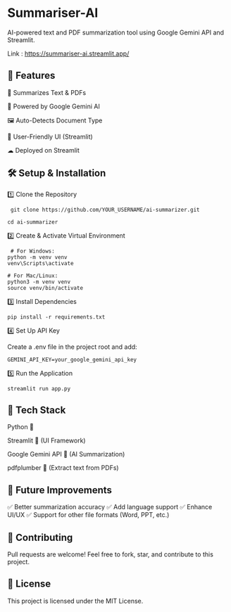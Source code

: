 # Summariser-AI

AI-powered text and PDF summarization tool using Google Gemini API and Streamlit.

Link : https://summariser-ai.streamlit.app/
 
## 🚀 Features

📄 Summarizes Text & PDFs

🤖 Powered by Google Gemini AI

🖼 Auto-Detects Document Type

🎨 User-Friendly UI (Streamlit)

☁ Deployed on Streamlit 

## 🛠 Setup & Installation

1️⃣ Clone the Repository

``` git clone https://github.com/YOUR_USERNAME/ai-summarizer.git```

```cd ai-summarizer```


2️⃣ Create & Activate Virtual Environment

```
 # For Windows:
python -m venv venv
venv\Scripts\activate

# For Mac/Linux:
python3 -m venv venv
source venv/bin/activate

```

3️⃣ Install Dependencies
```
pip install -r requirements.txt
```

4️⃣ Set Up API Key

Create a .env file in the project root and add:
```
GEMINI_API_KEY=your_google_gemini_api_key
```

5️⃣ Run the Application
```
streamlit run app.py
```

## 📝 Tech Stack

Python 🐍

Streamlit 🎨 (UI Framework)

Google Gemini API 🤖 (AI Summarization)

pdfplumber 📄 (Extract text from PDFs)

## 📌 Future Improvements

✅ Better summarization accuracy
✅ Add language support
✅ Enhance UI/UX
✅ Support for other file formats (Word, PPT, etc.)

## 🙌 Contributing

Pull requests are welcome! Feel free to fork, star, and contribute to this project.

## 📜 License

This project is licensed under the MIT License.


